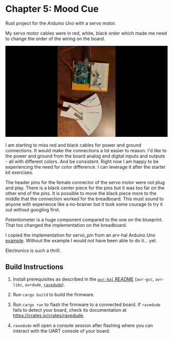 # Chapter 5: Mood Cue

Rust project for the _Arduino Uno_ with a servo motor.

My servo motor cables were in red, white, black order which made me need to change the order of the wiring on the board.

![Arduino board with a servo motor](https://github.com/viljami/arduino-starter-kit-rs/blob/main/assets/chapter-5.gif?raw=true)


I am starting to miss red and black cables for power and ground connections. It would make the connections a lot easier to reason. I'd like to the power and ground from the board analog and digital inputs and outputs - all with different colors. And be consistent. Right now I am happy to be experiencing the need for color difference. I can leverage it after the starter kit exercises.

The header pins for the female connector of the servo motor were not plug and play. There is a black center piece for the pins but it was too far on the other end of the pins. It is possible to move the black piece more to the middle that the connection worked for the breadboard. This must sound to anyone with experience like a no-brainer but it took some courage to try it out without googling first.

Potentiometer is a huge component compared to the one on the blueprint. That too changed the implementation on the breadboard.

I copied the implementation for servo_pin from an arv-hal Arduino Uno [example](https://github.com/Rahix/avr-hal/blob/main/examples/arduino-uno/src/bin/uno-manual-servo.rs). Without the example I would not have been able to do it... yet.

Electronics is such a thrill.

## Build Instructions

1. Install prerequisites as described in the [`avr-hal` README] (`avr-gcc`, `avr-libc`, `avrdude`, [`ravedude`]).

2. Run `cargo build` to build the firmware.

3. Run `cargo run` to flash the firmware to a connected board.  If `ravedude`
   fails to detect your board, check its documentation at
   <https://crates.io/crates/ravedude>.

4. `ravedude` will open a console session after flashing where you can interact
   with the UART console of your board.

[`avr-hal` README]: https://github.com/Rahix/avr-hal#readme
[`ravedude`]: https://crates.io/crates/ravedude
